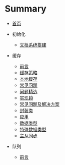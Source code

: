 # Summary

* [首页](README.md)

* 初始化
  - [文档系统搭建](文档系统搭建.md) 
  
* 缓存
  *  [前言](缓存/README.md) 
  *  [缓存策略](缓存/缓存策略.md) 
  *  [本地缓存](缓存/本地缓存.md) 
  *  [常见问题](缓存/常见问题.md) 
  *  [问题精选](缓存/问题精选.md) 
  *  [实现锁](缓存/实现锁.md) 
  *  [常见问题及解决方案](缓存/常见问题及解决方案.md) 
  *  [封装类](缓存/封装类.md)  
  *  [应用](缓存/应用.md) 
  *  [数据类型](缓存/数据类型.md) 
  *  [特殊数据类型](缓存/特殊数据类型.md) 
  *  [主从同步](缓存/主从同步.md) 
  
* 队列
  * [前言](队列/README.md) 

